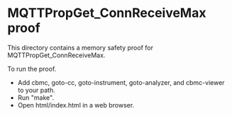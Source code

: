 MQTTPropGet_ConnReceiveMax proof
==============

This directory contains a memory safety proof for MQTTPropGet_ConnReceiveMax.

To run the proof.
* Add cbmc, goto-cc, goto-instrument, goto-analyzer, and cbmc-viewer
  to your path.
* Run "make".
* Open html/index.html in a web browser.
